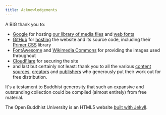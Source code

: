 ```yaml
---
title: Acknowledgements
---
```


A BIG thank you to:

- [Google](https://about.google/) for hosting [our library of media files](https://drive.google.com/drive/folders/1RJi6bEXa25zizGdsm5evCycYuY6a2D8r) and [web fonts](https://fonts.google.com/specimen/Gentium+Plus)
- [GitHub](https://github.com/about/) for [hosting](https://pages.github.com/) the website and its source code, including their [Primer CSS](https://primer.style/) library
- [FontAwesome](https://fontawesome.com/) and [Wikimedia Commons](https://commons.wikimedia.org/wiki/Main_Page) for providing the images used throughout
- [CloudFlare](https://www.cloudflare.com/application-security/) for securing the site
- and last but certainly not least: thank you to all the various [content sources](https://www.buddhistuniversity.net/sources/), [creators](https://buddhistuniversity.net/authors/) and [publishers](https://buddhistuniversity.net/publishers/) who generously put their work out for free distribution.

It's a testament to Buddhist generosity that such an expansive and outstanding collection could be compiled (almost entirely) from free material.

The Open Buddhist University is an HTML5 website [built with Jekyll](https://jekyllrb.com/).
